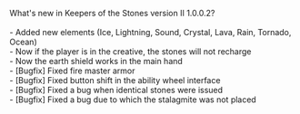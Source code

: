 What's new in Keepers of the Stones version II 1.0.0.2?<br />
<br />- Added new elements (Ice, Lightning, Sound, Crystal, Lava, Rain, Tornado, Ocean)
<br />- Now if the player is in the creative, the stones will not recharge
<br />- Now the earth shield works in the main hand
<br />- [Bugfix] Fixed fire master armor
<br />- [Bugfix] Fixed button shift in the ability wheel interface
<br />- [Bugfix] Fixed a bug when identical stones were issued
<br />- [Bugfix] Fixed a bug due to which the stalagmite was not placed